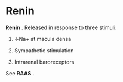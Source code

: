 ---
---
# Renin

**Renin** . Released in response to three stimuli:

1. ↓Na+ at macula densa

2. Sympathetic stimulation

3. Intrarenal baroreceptors

See **RAAS** .
